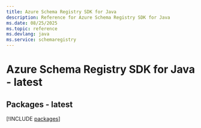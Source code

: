 ```yaml
---
title: Azure Schema Registry SDK for Java
description: Reference for Azure Schema Registry SDK for Java
ms.date: 08/25/2025
ms.topic: reference
ms.devlang: java
ms.service: schemaregistry
---
```

# Azure Schema Registry SDK for Java - latest
## Packages - latest
[!INCLUDE [packages](schema-registry-index.md)]